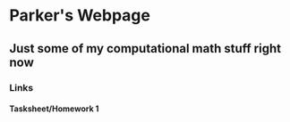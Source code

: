 # Parker's Webpage
## Just some of my computational math stuff right now

### Links
#### Tasksheet/Homework 1
